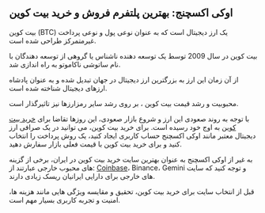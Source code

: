 

## اوکی اکسچنج: بهترین پلتفرم فروش و خرید بیت کوین

بیت کوین (BTC) یک ارز دیجیتال است که به عنوان نوعی پول و نوعی پرداخت غیرمتمرکز طراحی شده است.

بیت کوین در سال 2009 توسط یک توسعه دهنده ناشناس یا گروهی از توسعه دهندگان با نام ساتوشی ناکاموتو به راه اندازی شد.

از آن زمان این ارز به بزرگترین ارز دیجیتال در جهان تبدیل شده و به عنوان پادشاه ارزهای دیجیتال شناخته شده است.

محبوبیت و رشد قیمت بیت کوین ، بر روی رشد سایر رمزارزها نیز تاثیرگذار است.

با توجه به روند صعودی این ارز و شروع بازار صعودی، این روزها تقاضا برای [خرید بیت کوین](https://ok-ex.io/buy-and-sell/BTC/) به اوج خود رسیده است.
برای خرید بیت کوین، می توانید در یک صرافی ارز دیجیتال معتبر مانند اوکی اکسچنج حساب کاربری ایجاد کنید، یک روش پرداخت را انتخاب کنید و برای خرید بیت کوین با قیمت فعلی بازار سفارش دهید.

به غیر از اوکی اکسچنج به عنوان بهترین سایت خرید بیت کوین در ایران، برخی از گزینه های محبوب خارجی عبارتند از: [Coinbase](https://status.coinbase.com/)، Binance، Gemini و توجه کنید که سایت های خارجی برای دارایی ایرانیان ریسک زیادی دارند.

قبل از انتخاب سایت برای خرید بیت کوین، تحقیق و مقایسه ویژگی هایی مانند هزینه ها، امنیت و تجربه کاربری بسیار مهم است.
